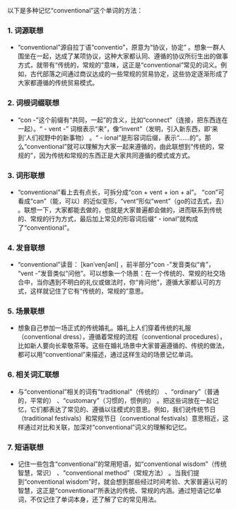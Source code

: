 以下是多种记忆“conventional”这个单词的方法：

### 1. 词源联想
 - “conventional”源自拉丁语“conventio”，原意为“协议，协定” 。想象一群人围坐在一起，达成了某项协议，这种大家都认同、遵循的协议所衍生出的做事方式，就带有“传统的，常规的”意味，这正是“conventional”常见的词义。例如，古代部落之间通过商议达成的一些常规的贸易协定，这些协定逐渐形成了大家都遵循的传统贸易模式。 

### 2. 词根词缀联想
 - “con -”这个前缀有“共同，一起”的含义，比如“connect”（连接，把东西连在一起）。“ - vent -” 词根表示“来”，像“invent”（发明，引入新东西，即‘来到’人们视野中的新事物） 。“ - ional”是形容词后缀，表示“……的”。那么“conventional”就可以理解为大家一起来遵循的，由此联想到“传统的，常规的”，因为传统和常规的东西正是大家共同遵循的模式或方式。 

### 3. 词形联想
 - “conventional”看上去有点长，可拆分成“con + vent + ion + al”。 “con”可看成“can”（能，可以）的近似变形，“vent”形似“went”（go的过去式，去） 。联想一下，大家都能去做的，也就是大家普遍都会做的，进而联系到传统的、常规的行为方式，最后加上常见的形容词后缀“ - ional”就构成了“conventional”。 

### 4. 发音联想
 - “conventional”读音： [kənˈvenʃənl] ，前半部分“con -”发音类似“肯”， “vent -”发音类似“问他”。可以想象一个场景：在一个传统的、常规的社交场合中，当你遇到不明白的礼仪或做法时，你“肯问他”，遵循大家都认可的方式，这样就记住了它有“传统的，常规的”意思。 

### 5. 场景联想
 - 想象自己参加一场正式的传统婚礼。婚礼上人们穿着传统的礼服（conventional dress），遵循着常规的流程（conventional procedures），比如新人要向长辈敬茶等。这些在婚礼场景中大家普遍遵循的、传统的做法，都可以用“conventional”来描述，通过这样生动的场景记忆单词。 

### 6. 相关词汇联想
 - 与“conventional”相关的词有“traditional”（传统的） 、“ordinary”（普通的，平常的） 、“customary”（习惯的，惯例的） 。把这些词放在一起记忆，它们都表达了常见的、遵循以往模式的意思。例如，我们说传统节日（traditional festivals）和常规节日（conventional festivals）意思相近，这样通过对比和关联，加深对“conventional”词义的理解和记忆。 

### 7. 短语联想
 - 记住一些包含“conventional”的常用短语，如“conventional wisdom”（传统智慧，常识） 、“conventional method”（常规方法） 。当我们提到“conventional wisdom”时，就会想到那些经过时间考验、大家普遍认可的智慧，这正是“conventional”所表达的传统、常规的内涵。通过短语记忆单词，不仅记住了单词本身，还了解了它的常见用法。 
